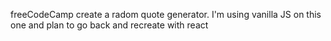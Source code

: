 freeCodeCamp create a radom quote generator. I'm using vanilla JS on this one and plan to go back and recreate with react